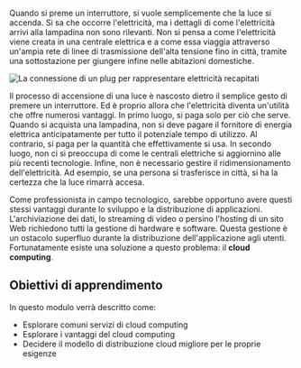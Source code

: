 Quando si preme un interruttore, si vuole semplicemente che la luce si accenda. Si sa che occorre l'elettricità, ma i dettagli di come l'elettricità arrivi alla lampadina non sono rilevanti. Non si pensa a come l'elettricità viene creata in una centrale elettrica e a come essa viaggia attraverso un'ampia rete di linee di trasmissione dell'alta tensione fino in città, tramite una sottostazione per giungere infine nelle abitazioni domestiche.

![La connessione di un plug per rappresentare elettricità recapitati](../media/1-heading.png)

Il processo di accensione di una luce è nascosto dietro il semplice gesto di premere un interruttore. Ed è proprio allora che l'elettricità diventa un'utilità che offre numerosi vantaggi. In primo luogo, si paga solo per ciò che serve. Quando si acquista una lampadina, non si deve pagare il fornitore di energia elettrica anticipatamente per tutto il potenziale tempo di utilizzo. Al contrario, si paga per la quantità che effettivamente si usa. In secondo luogo, non ci si preoccupa di come le centrali elettriche si aggiornino alle più recenti tecnologie. Infine, non è necessario gestire il ridimensionamento dell'elettricità. Ad esempio, se una persona si trasferisce in città, si ha la certezza che la luce rimarrà accesa.

Come professionista in campo tecnologico, sarebbe opportuno avere questi stessi vantaggi durante lo sviluppo e la distribuzione di applicazioni. L'archiviazione dei dati, lo streaming di video o persino l'hosting di un sito Web richiedono tutti la gestione di hardware e software. Questa gestione è un ostacolo superfluo durante la distribuzione dell'applicazione agli utenti. Fortunatamente esiste una soluzione a questo problema: il **cloud computing**.

## <a name="learning-objectives"></a>Obiettivi di apprendimento

In questo modulo verrà descritto come:

- Esplorare comuni servizi di cloud computing
- Esplorare i vantaggi del cloud computing
- Decidere il modello di distribuzione cloud migliore per le proprie esigenze

